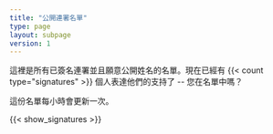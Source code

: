 ```yaml
---
title: "公開連署名單"
type: page
layout: subpage
version: 1
---
```


這裡是所有已簽名連署並且願意公開姓名的名單。現在已經有 {{< count type="signatures" >}} 個人表達他們的支持了 -- 您在名單中嗎？

這份名單每小時會更新一次。

{{< show_signatures >}}


